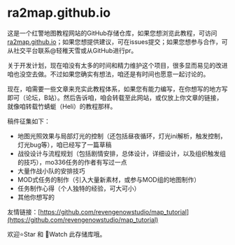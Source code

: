 # ra2map.github.io
这是一个红警地图教程网站的GitHub存储仓库，如果您想浏览此教程，可访问[ra2map.github.io](ra2map.github.io)；如果您想提供建议，可在issues提交；如果您想参与合作，可从社交平台联系@轻稚天雪或从GitHub进行pr。

关于开发计划，现在咱没有太多的时间和精力维护这个项目，很多显而易见的改进咱也没空去做。不过如果您确实有想法，咱还是有时间也愿意一起讨论的。

现在，咱需要一些文章来充实此教程体系，如果您有能力编写，在你想写的地方写即可（论坛，B站）。然后告诉咱，咱会转载至此网站，或仅放上你文章的链接，就像咱转载竹蜻蜓（Heli）的教程那样。

稿件征集如下：

* 地图光照效果与局部灯光的控制（还包括昼夜循环，灯光ini解析，触发控制，灯光bug等），咱已经写了一篇草稿
* 战役设计与流程规划（包括剧情安排，总体设计，详细设计，以及组织触发组的技巧），mo336任务的作者有写过一点
* 大量作战小队的安排技巧
* MOD式任务的制作（引入大量新素材，或参与MOD组的地图制作）
* 任务制作心得（个人独特的经验，可大可小）
* 其他你想写的

友情链接：[https://github.com/revengenowstudio/map_tutorial](https://github.com/revengenowstudio/map_tutorial)

欢迎⭐Star 和 👀Watch 此存储库哦。
